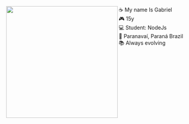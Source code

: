 <img align="left" height="300" src="https://media.discordapp.net/attachments/882723333022572634/882723374315487272/Captivating_Pixel_Art_Scenes_-_Dr_Wong_-_Emporium_of_Tings__Web_Magazine_.gif?width=831&height=467" />
<div fontsize="14">
   ☕ My name Is Gabriel
  <br/>
  🎮 15y
  <br/>
 💻 Student: NodeJs
  <br/>
 🎈 Paranavaí, Paraná Brazil
  <br/>
  📚 Always evolving
</div>
